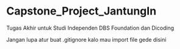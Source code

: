 # Capstone_Project_JantungIn

Tugas Akhir untuk Studi Independen DBS Foundation dan Dicoding

Jangan lupa atur buat .gitignore kalo mau import file gede disini
